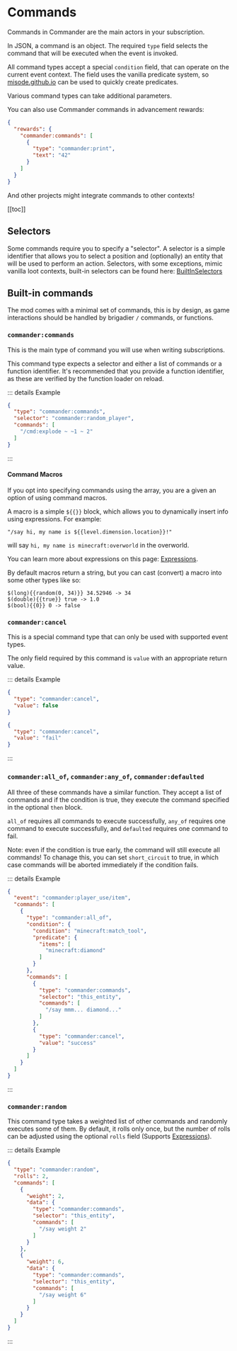 # Commands

Commands in Commander are the main actors in your subscription.

In JSON, a command is an object. The required `type` field selects the command that will be executed when the event is invoked.

All command types accept a special `condition` field, that can operate on the current event context. The field uses the vanilla predicate system, so [misode.github.io](https://misode.github.io/predicate/) can be used to quickly create predicates.

Various command types can take additional parameters.

You can also use Commander commands in advancement rewards:

```json
{
  "rewards": {
    "commander:commands": [
      {
        "type": "commander:print",
        "text": "42"
      }
    ]
  }
}
```

And other projects might integrate commands to other contexts!

[[toc]]

## Selectors

Some commands require you to specify a "selector". A selector is a simple identifier that allows you to select a position and (optionally) an entity that will be used to perform an action. Selectors, with some exceptions, mimic vanilla loot contexts, built-in selectors can be found here: [BuiltInSelectors](https://github.com/constellation-mc/commander/blob/main/src/main/java/me/melontini/commander/impl/builtin/BuiltInSelectors.java)

## Built-in commands
The mod comes with a minimal set of commands, this is by design, as game interactions should be handled by brigadier `/` commands, or functions.

### `commander:commands`
This is the main type of command you will use when writing subscriptions.

This command type expects a selector and either a list of commands or a function identifier. It's recommended that you provide a function identifier, as these are verified by the function loader on reload.

::: details Example
```json
{
  "type": "commander:commands",
  "selector": "commander:random_player",
  "commands": [
    "/cmd:explode ~ ~1 ~ 2"
  ]
}
```
:::

#### Command Macros

If you opt into specifying commands using the array, you are a given an option of using command macros.

A macro is a simple `${{}}` block, which allows you to dynamically insert info using expressions. For example:
```
"/say hi, my name is ${{level.dimension.location}}!"
```
will say `hi, my name is minecraft:overworld` in the overworld.

You can learn more about expressions on this page: [Expressions](Expressions).

By default macros return a string, but you can cast (convert) a macro into some other types like so:

```
$(long){{random(0, 34)}} 34.52946 -> 34
$(double){{true}} true -> 1.0
$(bool){{0}} 0 -> false
```

### `commander:cancel`
This is a special command type that can only be used with supported event types.

The only field required by this command is `value` with an appropriate return value.

::: details Example
```json
{
  "type": "commander:cancel",
  "value": false
}
```

```json
{
  "type": "commander:cancel",
  "value": "fail"
}
```
:::

### `commander:all_of`, `commander:any_of`, `commander:defaulted`
All three of these commands have a similar function. They accept a list of commands and if the condition is true, they execute the command specified in the optional `then` block.

`all_of` requires all commands to execute successfully, `any_of` requires one command to execute successfully, and `defaulted` requires one command to fail.

Note: even if the condition is true early, the command will still execute all commands! To chanage this, you can set `short_circuit` to true, in which case commands will be aborted immediately if the condition fails.

::: details Example
```json
{
  "event": "commander:player_use/item",
  "commands": [
    {
      "type": "commander:all_of",
      "condition": {
        "condition": "minecraft:match_tool",
        "predicate": {
          "items": [
            "minecraft:diamond"
          ]
        }
      },
      "commands": [
        {
          "type": "commander:commands",
          "selector": "this_entity",
          "commands": [
            "/say mmm... diamond..."
          ]
        },
        {
          "type": "commander:cancel",
          "value": "success"
        }
      ]
    }
  ]
}
```
:::

### `commander:random`
This command type takes a weighted list of other commands and randomly executes some of them. By default, it rolls only once, but the number of rolls can be adjusted using the optional `rolls` field (Supports [Expressions](Expressions)).

::: details Example
```json
{
  "type": "commander:random",
  "rolls": 2,
  "commands": [
    {
      "weight": 2,
      "data": {
        "type": "commander:commands",
        "selector": "this_entity",
        "commands": [
          "/say weight 2"
        ]
      }
    },
    {
      "weight": 6,
      "data": {
        "type": "commander:commands",
        "selector": "this_entity",
        "commands": [
          "/say weight 6"
        ]
      }
    }
  ]
}
```
:::

